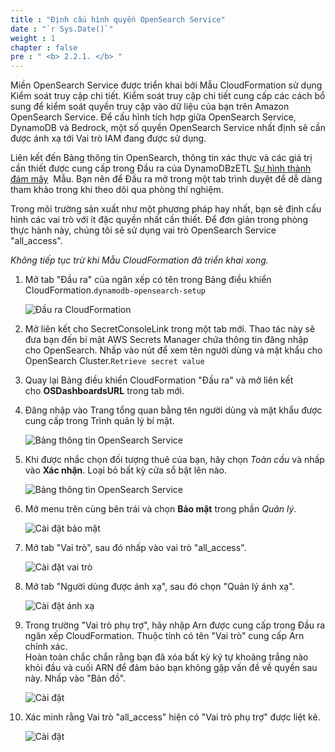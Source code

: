 ```yaml
---
title : "Định cấu hình quyền OpenSearch Service"
date : "`r Sys.Date()`"
weight : 1
chapter : false
pre : " <b> 2.2.1. </b> "
---
```


Miền OpenSearch Service được triển khai bởi Mẫu CloudFormation sử dụng Kiểm soát truy cập chi tiết. Kiểm soát truy cập chi tiết cung cấp các cách bổ sung để kiểm soát quyền truy cập vào dữ liệu của bạn trên Amazon OpenSearch Service. Để cấu hình tích hợp giữa OpenSearch Service, DynamoDB và Bedrock, một số quyền OpenSearch Service nhất định sẽ cần được ánh xạ tới Vai trò IAM đang được sử dụng.

Liên kết đến Bảng thông tin OpenSearch, thông tin xác thực và các giá trị cần thiết được cung cấp trong Đầu ra của DynamoDBzETL [Sự hình thành đám mây](https://console.aws.amazon.com/cloudformation/home?region=us-west-2#/stacks/)  Mẫu. Bạn nên để Đầu ra mở trong một tab trình duyệt để dễ dàng tham khảo trong khi theo dõi qua phòng thí nghiệm.

Trong môi trường sản xuất như một phương pháp hay nhất, bạn sẽ định cấu hình các vai trò với ít đặc quyền nhất cần thiết. Để đơn giản trong phòng thực hành này, chúng tôi sẽ sử dụng vai trò OpenSearch Service "all_access".

_Không tiếp tục trừ khi Mẫu CloudFormation đã triển khai xong._

1. Mở tab "Đầu ra" của ngăn xếp có tên trong Bảng điều khiển CloudFormation.`dynamodb-opensearch-setup`
    
    ![Đầu ra CloudFormation](https://static.us-east-1.prod.workshops.aws/public/c768eb2c-360b-491e-8422-bfd253e11581/static/images/ddb-os-zetl3.jpg)
    
2. Mở liên kết cho SecretConsoleLink trong một tab mới. Thao tác này sẽ đưa bạn đến bí mật AWS Secrets Manager chứa thông tin đăng nhập cho OpenSearch. Nhấp vào nút để xem tên người dùng và mật khẩu cho OpenSearch Cluster.`Retrieve secret value`
    
3. Quay lại Bảng điều khiển CloudFormation "Đầu ra" và mở liên kết cho **OSDashboardsURL** trong tab mới.
    
4. Đăng nhập vào Trang tổng quan bằng tên người dùng và mật khẩu được cung cấp trong Trình quản lý bí mật.
    
    ![Bảng thông tin OpenSearch Service](https://static.us-east-1.prod.workshops.aws/public/c768eb2c-360b-491e-8422-bfd253e11581/static/images/ddb-os-zetl4.jpg)
    
5. Khi được nhắc chọn đối tượng thuê của bạn, hãy chọn _Toàn cầu_ và nhấp vào **Xác nhận**. Loại bỏ bất kỳ cửa sổ bật lên nào.
    
    ![Bảng thông tin OpenSearch Service](https://static.us-east-1.prod.workshops.aws/public/c768eb2c-360b-491e-8422-bfd253e11581/static/images/ddb-os-zetl18.jpg)
    
6. Mở menu trên cùng bên trái và chọn **Bảo mật** trong phần _Quản lý_.
    
    ![Cài đặt bảo mật](https://static.us-east-1.prod.workshops.aws/public/c768eb2c-360b-491e-8422-bfd253e11581/static/images/ddb-os-zetl5.jpg)
    
7. Mở tab "Vai trò", sau đó nhấp vào vai trò "all_access".
    
    ![Cài đặt vai trò](https://static.us-east-1.prod.workshops.aws/public/c768eb2c-360b-491e-8422-bfd253e11581/static/images/ddb-os-zetl6.jpg)
    
8. Mở tab "Người dùng được ánh xạ", sau đó chọn "Quản lý ánh xạ".
    
    ![Cài đặt ánh xạ](https://static.us-east-1.prod.workshops.aws/public/c768eb2c-360b-491e-8422-bfd253e11581/static/images/ddb-os-zetl7.jpg)
    
9. Trong trường "Vai trò phụ trợ", hãy nhập Arn được cung cấp trong Đầu ra ngăn xếp CloudFormation. Thuộc tính có tên "Vai trò" cung cấp Arn chính xác.  
    Hoàn toàn chắc chắn rằng bạn đã xóa bất kỳ ký tự khoảng trắng nào khỏi đầu và cuối ARN để đảm bảo bạn không gặp vấn đề về quyền sau này. Nhấp vào "Bản đồ".
    
    ![Cài đặt](https://static.us-east-1.prod.workshops.aws/public/c768eb2c-360b-491e-8422-bfd253e11581/static/images/ddb-os-zetl8.jpg)
    
10. Xác minh rằng Vai trò "all_access" hiện có "Vai trò phụ trợ" được liệt kê.
    
    ![Cài đặt](https://static.us-east-1.prod.workshops.aws/public/c768eb2c-360b-491e-8422-bfd253e11581/static/images/ddb-os-zetl9.jpg)